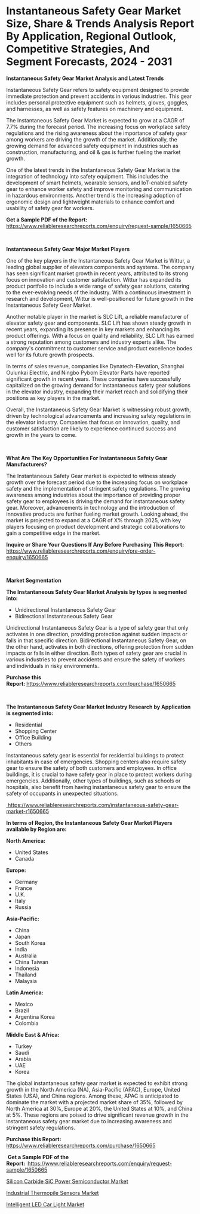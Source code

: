 <p><h1>Instantaneous Safety Gear Market Size, Share & Trends Analysis Report By Application, Regional Outlook, Competitive Strategies, And Segment Forecasts, 2024 - 2031</h1></p><p><strong>Instantaneous Safety Gear Market Analysis and Latest Trends</strong></p>
<p><p>Instantaneous Safety Gear refers to safety equipment designed to provide immediate protection and prevent accidents in various industries. This gear includes personal protective equipment such as helmets, gloves, goggles, and harnesses, as well as safety features on machinery and equipment.</p><p>The Instantaneous Safety Gear Market is expected to grow at a CAGR of 7.7% during the forecast period. The increasing focus on workplace safety regulations and the rising awareness about the importance of safety gear among workers are driving the growth of the market. Additionally, the growing demand for advanced safety equipment in industries such as construction, manufacturing, and oil & gas is further fueling the market growth.</p><p>One of the latest trends in the Instantaneous Safety Gear Market is the integration of technology into safety equipment. This includes the development of smart helmets, wearable sensors, and IoT-enabled safety gear to enhance worker safety and improve monitoring and communication in hazardous environments. Another trend is the increasing adoption of ergonomic design and lightweight materials to enhance comfort and usability of safety gear for workers.</p></p>
<p><strong>Get a Sample PDF of the Report:&nbsp;</strong> <a href="https://www.reliableresearchreports.com/enquiry/request-sample/1650665">https://www.reliableresearchreports.com/enquiry/request-sample/1650665</a></p>
<p>&nbsp;</p>
<p><strong>Instantaneous Safety Gear Major Market Players</strong></p>
<p><p>One of the key players in the Instantaneous Safety Gear Market is Wittur, a leading global supplier of elevators components and systems. The company has seen significant market growth in recent years, attributed to its strong focus on innovation and customer satisfaction. Wittur has expanded its product portfolio to include a wide range of safety gear solutions, catering to the ever-evolving needs of the industry. With a continuous investment in research and development, Wittur is well-positioned for future growth in the Instantaneous Safety Gear Market.</p><p>Another notable player in the market is SLC Lift, a reliable manufacturer of elevator safety gear and components. SLC Lift has shown steady growth in recent years, expanding its presence in key markets and enhancing its product offerings. With a focus on quality and reliability, SLC Lift has earned a strong reputation among customers and industry experts alike. The company's commitment to customer service and product excellence bodes well for its future growth prospects.</p><p>In terms of sales revenue, companies like Dynatech-Elevation, Shanghai Oulunkai Electric, and Ningbo Pybom Elevator Parts have reported significant growth in recent years. These companies have successfully capitalized on the growing demand for instantaneous safety gear solutions in the elevator industry, expanding their market reach and solidifying their positions as key players in the market.</p><p>Overall, the Instantaneous Safety Gear Market is witnessing robust growth, driven by technological advancements and increasing safety regulations in the elevator industry. Companies that focus on innovation, quality, and customer satisfaction are likely to experience continued success and growth in the years to come.</p></p>
<p>&nbsp;</p>
<p><strong>What Are The Key Opportunities For Instantaneous Safety Gear Manufacturers?</strong></p>
<p><p>The Instantaneous Safety Gear market is expected to witness steady growth over the forecast period due to the increasing focus on workplace safety and the implementation of stringent safety regulations. The growing awareness among industries about the importance of providing proper safety gear to employees is driving the demand for instantaneous safety gear. Moreover, advancements in technology and the introduction of innovative products are further fueling market growth. Looking ahead, the market is projected to expand at a CAGR of X% through 2025, with key players focusing on product development and strategic collaborations to gain a competitive edge in the market.</p></p>
<p><strong>Inquire or Share Your Questions If Any Before Purchasing This Report:</strong> <a href="https://www.reliableresearchreports.com/enquiry/pre-order-enquiry/1650665">https://www.reliableresearchreports.com/enquiry/pre-order-enquiry/1650665</a></p>
<p>&nbsp;</p>
<p><strong>Market Segmentation</strong></p>
<p><strong>The Instantaneous Safety Gear Market Analysis by types is segmented into:</strong></p>
<p><ul><li>Unidirectional Instantaneous Safety Gear</li><li>Bidirectional Instantaneous Safety Gear</li></ul></p>
<p><p>Unidirectional Instantaneous Safety Gear is a type of safety gear that only activates in one direction, providing protection against sudden impacts or falls in that specific direction. Bidirectional Instantaneous Safety Gear, on the other hand, activates in both directions, offering protection from sudden impacts or falls in either direction. Both types of safety gear are crucial in various industries to prevent accidents and ensure the safety of workers and individuals in risky environments.</p></p>
<p><strong>Purchase this Report:&nbsp;</strong><a href="https://www.reliableresearchreports.com/purchase/1650665">https://www.reliableresearchreports.com/purchase/1650665</a></p>
<p>&nbsp;</p>
<p><strong>The Instantaneous Safety Gear Market Industry Research by Application is segmented into:</strong></p>
<p><ul><li>Residential</li><li>Shopping Center</li><li>Office Building</li><li>Others</li></ul></p>
<p><p>Instantaneous safety gear is essential for residential buildings to protect inhabitants in case of emergencies. Shopping centers also require safety gear to ensure the safety of both customers and employees. In office buildings, it is crucial to have safety gear in place to protect workers during emergencies. Additionally, other types of buildings, such as schools or hospitals, also benefit from having instantaneous safety gear to ensure the safety of occupants in unexpected situations.</p></p>
<p><a href="https://www.reliableresearchreports.com/instantaneous-safety-gear-market-r1650665">&nbsp;https://www.reliableresearchreports.com/instantaneous-safety-gear-market-r1650665</a></p>
<p><strong>In terms of Region, the Instantaneous Safety Gear Market Players available by Region are:</strong></p>
<p>
    <p> <strong> North America: </strong>
        <ul>
            <li>United States</li>
            <li>Canada</li>
        </ul>
        </p> 
    <p> <strong> Europe: </strong>
        <ul>
            <li>Germany</li>
            <li>France</li>
            <li>U.K.</li>
            <li>Italy</li>
            <li>Russia</li>
        </ul>
        </p> 
    <p> <strong> Asia-Pacific: </strong>
        <ul>
            <li>China</li>
            <li>Japan</li>
            <li>South Korea</li>
            <li>India</li>
            <li>Australia</li>
            <li>China Taiwan</li>
            <li>Indonesia</li>
            <li>Thailand</li>
            <li>Malaysia</li>
        </ul>
        </p> 
    <p> <strong> Latin America: </strong>
        <ul>
            <li>Mexico</li>
            <li>Brazil</li>
            <li>Argentina Korea</li>
            <li>Colombia</li>
        </ul>
        </p> 
    <p> <strong> Middle East & Africa: </strong>
        <ul>
            <li>Turkey</li>
            <li>Saudi</li>
            <li>Arabia</li>
            <li>UAE</li>
            <li>Korea</li>
        </ul>
    </p>
    </p>
<p><p>The global instantaneous safety gear market is expected to exhibit strong growth in the North America (NA), Asia-Pacific (APAC), Europe, United States (USA), and China regions. Among these, APAC is anticipated to dominate the market with a projected market share of 35%, followed by North America at 30%, Europe at 20%, the United States at 10%, and China at 5%. These regions are poised to drive significant revenue growth in the instantaneous safety gear market due to increasing awareness and stringent safety regulations.</p></p>
<p><strong>Purchase this Report: </strong><a href="https://www.reliableresearchreports.com/purchase/1650665">https://www.reliableresearchreports.com/purchase/1650665</a></p>
<p>&nbsp;<strong>Get a Sample PDF of the Report:&nbsp;&nbsp;</strong><a href="https://www.reliableresearchreports.com/enquiry/request-sample/1650665">https://www.reliableresearchreports.com/enquiry/request-sample/1650665</a></p>
<p><strong></strong></p>
<p><p><a href="https://rainy-horn-d69.notion.site/Analyzing-Silicon-Carbide-SiC-Power-Semiconductor-Market-Global-Industry-Perspective-and-Forecast--c94413c9ff944a79bd8a2af954881227">Silicon Carbide SiC Power Semiconductor Market</a></p><p><a href="https://thundering-castanet-c65.notion.site/Industrial-Thermopile-Sensors-Market-Exploring-Market-Share-Market-Trends-and-Future-Growth-53e2e12ba9e54b489a0d70ba8fcd3442">Industrial Thermopile Sensors Market</a></p><p><a href="https://bubble-tree-ea4.notion.site/Intelligent-LED-Car-Light-Market-Trends-Forecast-and-Competitive-Analysis-to-2031-42f8d82b242448b6be25c61edfbad17a">Intelligent LED Car Light Market</a></p></p>